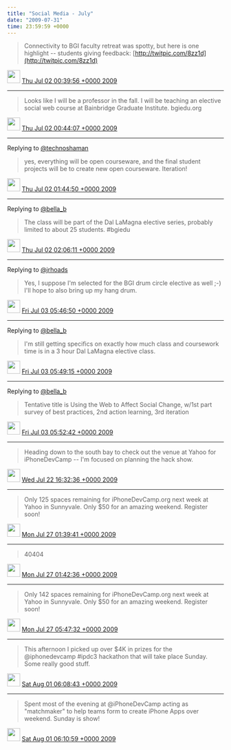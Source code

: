 ```yaml
---    
title: "Social Media - July"
date: "2009-07-31"
time: 23:59:59 +0000
---
```


> Connectivity to BGI faculty retreat was spotty, but here is one highlight -- students giving feedback: [http://twitpic.com/8zz1d](http://twitpic.com/8zz1d)

<img src="{{ site.url }}{{ site.baseurl }}/assets/images/media/tweet.ico" width="30" /> [Thu Jul 02 00:39:56 +0000 2009](https://twitter.com/ChristopherA/status/2429072645)

----

> Looks like I will be a professor in the fall. I will be teaching an elective social web course at Bainbridge Graduate Institute. bgiedu.org

<img src="{{ site.url }}{{ site.baseurl }}/assets/images/media/tweet.ico" width="30" /> [Thu Jul 02 00:44:07 +0000 2009](https://twitter.com/ChristopherA/status/2429126848)

----

Replying to [@technoshaman](https://twitter.com/technoshaman/status/2429335678)

> yes, everything will be open courseware, and the final student projects will be to create new open courseware. Iteration!

<img src="{{ site.url }}{{ site.baseurl }}/assets/images/media/tweet.ico" width="30" /> [Thu Jul 02 01:44:50 +0000 2009](https://twitter.com/ChristopherA/status/2429957499)

----

Replying to [@bella_b](https://twitter.com/bella_b/status/2429196809)

> The class will be part of the Dal LaMagna elective series, probably limited to about 25 students. #bgiedu

<img src="{{ site.url }}{{ site.baseurl }}/assets/images/media/tweet.ico" width="30" /> [Thu Jul 02 02:06:11 +0000 2009](https://twitter.com/ChristopherA/status/2430253804)

----

Replying to [@jrhoads](https://twitter.com/jrhoads/status/2432919637)

> Yes, I suppose I'm selected for the BGI drum circle elective as well ;-)  I'll hope to also bring up my hang drum.

<img src="{{ site.url }}{{ site.baseurl }}/assets/images/media/tweet.ico" width="30" /> [Fri Jul 03 05:46:50 +0000 2009](https://twitter.com/ChristopherA/status/2449942641)

----

Replying to [@bella_b](https://twitter.com/bella_b/status/2430701234)

> I'm still getting specifics on exactly how much class and coursework time is in a 3 hour Dal LaMagna elective class.

<img src="{{ site.url }}{{ site.baseurl }}/assets/images/media/tweet.ico" width="30" /> [Fri Jul 03 05:49:15 +0000 2009](https://twitter.com/ChristopherA/status/2449966994)

----

Replying to [@bella_b](https://twitter.com/bella_b/status/2430701234)

> Tentative title is Using the Web to Affect Social Change, w/1st part survey of best practices, 2nd action learning, 3rd iteration

<img src="{{ site.url }}{{ site.baseurl }}/assets/images/media/tweet.ico" width="30" /> [Fri Jul 03 05:52:42 +0000 2009](https://twitter.com/ChristopherA/status/2450001838)

----

> Heading down to the south bay to check out the venue at Yahoo for iPhoneDevCamp -- I'm focused on planning the hack show.

<img src="{{ site.url }}{{ site.baseurl }}/assets/images/media/tweet.ico" width="30" /> [Wed Jul 22 16:32:36 +0000 2009](https://twitter.com/ChristopherA/status/2780564382)

----

> Only 125 spaces remaining for iPhoneDevCamp.org next week at Yahoo in Sunnyvale.  Only $50 for an amazing weekend. Register soon!

<img src="{{ site.url }}{{ site.baseurl }}/assets/images/media/tweet.ico" width="30" /> [Mon Jul 27 01:39:41 +0000 2009](https://twitter.com/ChristopherA/status/2862348697)

----

> 40404

<img src="{{ site.url }}{{ site.baseurl }}/assets/images/media/tweet.ico" width="30" /> [Mon Jul 27 01:42:36 +0000 2009](https://twitter.com/ChristopherA/status/2862391735)

----

> Only 142 spaces remaining for iPhoneDevCamp.org next week at Yahoo in Sunnyvale. Only $50 for an amazing weekend. Register soon!

<img src="{{ site.url }}{{ site.baseurl }}/assets/images/media/tweet.ico" width="30" /> [Mon Jul 27 05:47:32 +0000 2009](https://twitter.com/ChristopherA/status/2865895236)

----

> This afternoon I picked up over $4K in prizes for the @iphonedevcamp #ipdc3 hackathon that will take place Sunday. Some really good stuff.

<img src="{{ site.url }}{{ site.baseurl }}/assets/images/media/tweet.ico" width="30" /> [Sat Aug 01 06:08:43 +0000 2009](https://twitter.com/ChristopherA/status/3066237689)

----

> Spent most of the evening at @iPhoneDevCamp acting as "matchmaker" to help teams form to create iPhone Apps over weekend. Sunday is show!

<img src="{{ site.url }}{{ site.baseurl }}/assets/images/media/tweet.ico" width="30" /> [Sat Aug 01 06:10:59 +0000 2009](https://twitter.com/ChristopherA/status/3066262820)